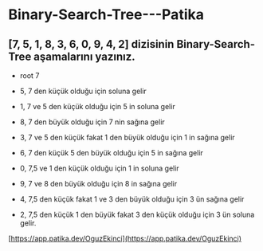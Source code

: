 # Binary-Search-Tree---Patika
## [7, 5, 1, 8, 3, 6, 0, 9, 4, 2] dizisinin Binary-Search-Tree aşamalarını yazınız.
* root 7

* 5, 7 den küçük olduğu için soluna gelir

* 1, 7 ve 5 den küçük olduğu için 5 in soluna gelir

* 8, 7 den büyük olduğu için 7 nin sağına gelir

* 3, 7 ve 5 den küçük fakat 1 den büyük olduğu için 1 in sağına gelir

* 6, 7 den küçük 5 den büyük olduğu için 5 in sağına gelir

* 0, 7,5 ve 1 den küçük olduğu için 1 in soluna gelir

* 9, 7 ve 8 den büyük olduğu için 8 in sağına gelir

* 4, 7,5 den küçük fakat 1 ve 3 den büyük olduğu için 3 ün sağına gelir

* 2, 7,5 den küçük 1 den büyük fakat 3 den küçük olduğu için 3 ün soluna gelir.


[https://app.patika.dev/OguzEkinci](https://app.patika.dev/OguzEkinci)
